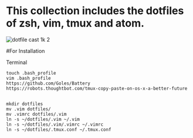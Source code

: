 # This collection includes the dotfiles of zsh, vim, tmux and atom.

![dotfile cast 1k
2](https://cloud.githubusercontent.com/assets/19645990/16610534/5f89bac0-438e-11e6-866f-342825f8ffd8.gif)


#For Installation

Terminal

    touch .bash_profile
    vim .bash_profile
    https://github.com/Goles/Battery
    https://robots.thoughtbot.com/tmux-copy-paste-on-os-x-a-better-future


    mkdir dotfiles
    mv .vim dotfiles/
    mv .vimrc dotfiles/.vim
    ln -s ~/dotfiles/.vim ~/.vim
    ln -s ~/dotfiles/.vim/.vimrc ~/.vimrc
    ln -s ~/dotfiles/.tmux.conf ~/.tmux.conf
